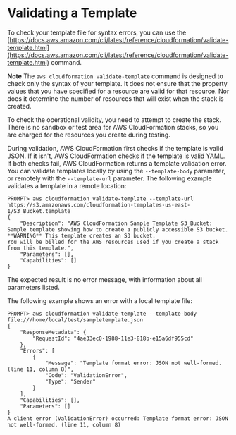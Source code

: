 # Validating a Template<a name="using-cfn-validate-template"></a>

To check your template file for syntax errors, you can use the [https://docs.aws.amazon.com/cli/latest/reference/cloudformation/validate-template.html](https://docs.aws.amazon.com/cli/latest/reference/cloudformation/validate-template.html) command\.

**Note**
The `aws cloudformation validate-template` command is designed to check only the syntax of your template\. It does not ensure that the property values that you have specified for a resource are valid for that resource\. Nor does it determine the number of resources that will exist when the stack is created\.

To check the operational validity, you need to attempt to create the stack\. There is no sandbox or test area for AWS CloudFormation stacks, so you are charged for the resources you create during testing\.

During validation, AWS CloudFormation first checks if the template is valid JSON\. If it isn't, AWS CloudFormation checks if the template is valid YAML\. If both checks fail, AWS CloudFormation returns a template validation error\. You can validate templates locally by using the `--template-body` parameter, or remotely with the `--template-url` parameter\. The following example validates a template in a remote location:

```
PROMPT> aws cloudformation validate-template --template-url https://s3.amazonaws.com/cloudformation-templates-us-east-1/S3_Bucket.template
{
    "Description": "AWS CloudFormation Sample Template S3_Bucket: Sample template showing how to create a publicly accessible S3 bucket. **WARNING** This template creates an S3 bucket.
You will be billed for the AWS resources used if you create a stack from this template.",
    "Parameters": [],
    "Capabilities": []
}
```

The expected result is no error message, with information about all parameters listed\.

The following example shows an error with a local template file:

```
PROMPT> aws cloudformation validate-template --template-body file:///home/local/test/sampletemplate.json
{
    "ResponseMetadata": {
        "RequestId": "4ae33ec0-1988-11e3-818b-e15a6df955cd"
    },
    "Errors": [
        {
            "Message": "Template format error: JSON not well-formed. (line 11, column 8)",
            "Code": "ValidationError",
            "Type": "Sender"
        }
    ],
    "Capabilities": [],
    "Parameters": []
}
A client error (ValidationError) occurred: Template format error: JSON not well-formed. (line 11, column 8)
```
